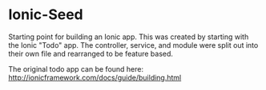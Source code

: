 # Ionic-Seed
Starting point for building an Ionic app.
This was created by starting with the Ionic "Todo" app. The controller, service, and module were split out into their own file and rearranged to be feature based. 

The original todo app can be found here: http://ionicframework.com/docs/guide/building.html
